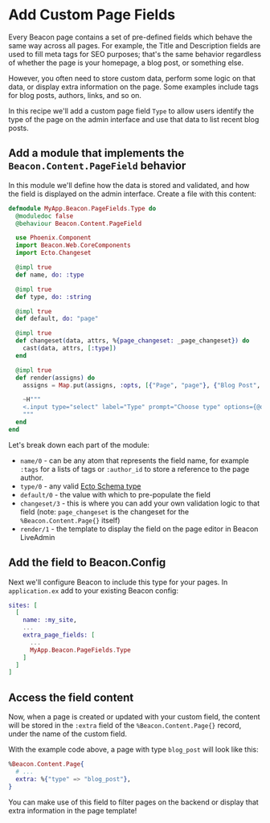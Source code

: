 # Add Custom Page Fields

Every Beacon page contains a set of pre-defined fields which behave the same way across all pages. For example, the Title and Description fields are used to fill meta tags for SEO purposes;  that's the same behavior regardless of whether the page is your homepage, a blog post, or something else.

However, you often need to store custom data, perform some logic on that data, or display extra information on the page. Some examples include tags for blog posts, authors, links, and so on.

In this recipe we'll add a custom page field `Type` to allow users identify the type of the page on the admin interface and use that data to list recent blog posts.

## Add a module that implements the `Beacon.Content.PageField` behavior

In this module we'll define how the data is stored and validated, and how the field is displayed on the admin interface. Create a file with this content:

```elixir
defmodule MyApp.Beacon.PageFields.Type do
  @moduledoc false
  @behaviour Beacon.Content.PageField

  use Phoenix.Component
  import Beacon.Web.CoreComponents
  import Ecto.Changeset

  @impl true
  def name, do: :type

  @impl true
  def type, do: :string

  @impl true
  def default, do: "page"

  @impl true
  def changeset(data, attrs, %{page_changeset: _page_changeset}) do
    cast(data, attrs, [:type])
  end

  @impl true
  def render(assigns) do
    assigns = Map.put(assigns, :opts, [{"Page", "page"}, {"Blog Post", "blog_post"}])

    ~H"""
    <.input type="select" label="Type" prompt="Choose type" options={@opts} field={@field} />
    """
  end
end
```

Let's break down each part of the module:

* `name/0` - can be any atom that represents the field name, for example `:tags` for a lists of tags or `:author_id` to store a reference to the page author.
* `type/0` - any valid [Ecto Schema type](https://hexdocs.pm/ecto/Ecto.Schema.html#module-types-and-casting)
* `default/0` - the value with which to pre-populate the field
* `changeset/3` - this is where you can add your own validation logic to that field (note: `page_changeset` is the changeset for the `%Beacon.Content.Page{}` itself)
* `render/1` - the template to display the field on the page editor in Beacon LiveAdmin

## Add the field to Beacon.Config

Next we'll configure Beacon to include this type for your pages.  In `application.ex` add to your
existing Beacon config:

```elixir
sites: [
  [
    name: :my_site,
    ...
    extra_page_fields: [
      ...
      MyApp.Beacon.PageFields.Type
    ]
  ]
]
```

## Access the field content

Now, when a page is created or updated with your custom field, the content will be stored in the `:extra` field of the `%Beacon.Content.Page{}` record, under the name of the custom field.

With the example code above, a page with type `blog_post` will look like this:

```elixir
%Beacon.Content.Page{
  # ...
  extra: %{"type" => "blog_post"},
}
```

You can make use of this field to filter pages on the backend or display that extra information in the page template!